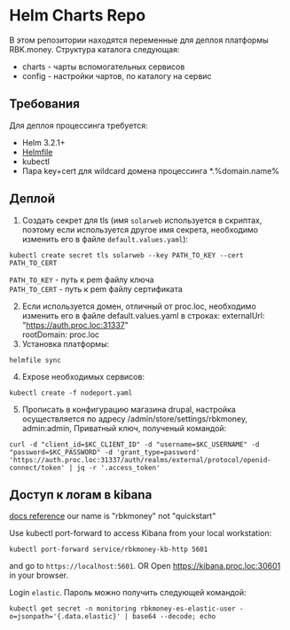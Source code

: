Helm Charts Repo
=========

В этом репозитории находятся переменные для деплоя платформы RBK.money. Структура каталога следующая:

- charts - чарты вспомогательных сервисов
- config - настройки чартов, по каталогу на сервис



Требования
----------

Для деплоя процессинга требуется:
 - Helm 3.2.1+
 - [Helmfile](https://github.com/roboll/helmfile)
 - kubectl
 - Пара key+cert для wildcard домена процессинга *.%domain.name%


Деплой
----------
1. Создать секрет для tls (имя `solarweb` используется в скриптах, поэтому если используется другое имя секрета, необходимо изменить его в файле `default.values.yaml`):
```
kubectl create secret tls solarweb --key PATH_TO_KEY --cert PATH_TO_CERT
```
`PATH_TO_KEY` - путь к pem файлу ключа  
`PATH_TO_CERT` - путь к pem файлу сертификата  

2. Если используется домен, отличный от proc.loc, необходимо изменить его в файле default.values.yaml в строках:
    externalUrl: "https://auth.proc.loc:31337"  
    rootDomain: proc.loc
3. Установка платформы:
```
helmfile sync
```
4. Expose необходимых сервисов:
```
kubectl create -f nodeport.yaml
```
5. Прописать в конфигурацию магазина drupal, настройка осуществляется по адресу /admin/store/settings/rbkmoney, admin:admin, Приватный ключ, полученый командой:
```
curl -d "client_id=$KC_CLIENT_ID" -d "username=$KC_USERNAME" -d "password=$KC_PASSWORD" -d 'grant_type=password' 'https://auth.proc.loc:31337/auth/realms/external/protocol/openid-connect/token' | jq -r '.access_token'
```



Доступ к логам в kibana
-----------
[docs reference](https://www.elastic.co/guide/en/cloud-on-k8s/current/k8s-deploy-kibana.html)
our name is "rbkmoney" not "quickstart"

Use kubectl port-forward to access Kibana from your local workstation:

```
kubectl port-forward service/rbkmoney-kb-http 5601
```
and go to `https://localhost:5601`.
OR
Open https://kibana.proc.loc:30601 in your browser. 

Login `elastic`. Пароль можно получить следующей командой:

```
kubectl get secret -n monitoring rbkmoney-es-elastic-user -o=jsonpath='{.data.elastic}' | base64 --decode; echo
```


